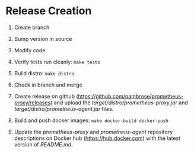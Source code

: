 # Release Creation 

1) Create branch

2) Bump version in source  

3) Modify code

4) Verify tests run cleanly: `make tests`

5) Build distro: `make distro`

6) Check in branch and merge 

7) Create release on github (https://github.com/pambrose/prometheus-proxy/releases) and 
upload the *target/distro/prometheus-proxy.jar* and  *target/distro/prometheus-agent.jar* files.

8) Build and push docker images: `make docker-build docker-push`

9) Update the *prometheus-proxy* and *prometheus-agent* repository descriptions 
on Docker hub (https://hub.docker.com) with the latest version of *README.md*.
